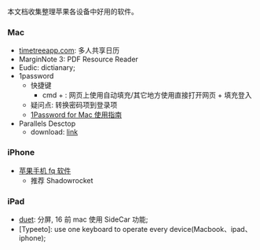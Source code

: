 <!--
abbrlink: i3ywrvsg
-->

本文档收集整理苹果各设备中好用的软件。

### Mac

* [timetreeapp.com](https://timetreeapp.com/): 多人共享日历
* MarginNote 3: PDF Resource Reader
* Eudic: dictianary;
* 1password
  * 快捷键
    * cmd + \: 网页上使用自动填充/其它地方使用直接打开网页 + 填充登入
  * 疑问点: 转换密码项到登录项
  * [1Password for Mac 使用指南](https://sspai.com/post/35195)
* Parallels Desctop
  * download: [link](https://www.macz.com/mac/8804.html)

### iPhone

* [苹果手机 fq 软件](https://github.com/Alvin9999/new-pac/wiki/%E8%8B%B9%E6%9E%9C%E6%89%8B%E6%9C%BA%E7%BF%BB%E5%A2%99%E8%BD%AF%E4%BB%B6)
  * 推荐 Shadowrocket

### iPad

* [duet](https://zh.duetdisplay.com/pro): 分屏, 16 前 mac 使用 SideCar 功能;
* [Typeeto]: use one keyboard to operate every device(Macbook、ipad、iphone);
